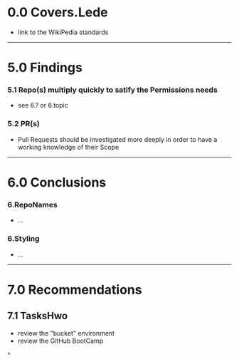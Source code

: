 # 0.0 Covers.Lede

* link to the WikiPedia standards

<hr>

# 5.0 Findings

### 5.1 Repo(s) multiply quickly to satify the Permissions needs
* see 6.? or 6.topic

### 5.2 PR(s)

* Pull Requests should be investigated more deeply in order to have a working knowledge of their Scope


<hr>

# 6.0 Conclusions

### 6.RepoNames
* ...

### 6.Styling
* ...

<hr>

# 7.0 Recommendations
## 7.1 TasksHwo
* review the "bucket" environment
* review the GitHub BootCamp

^
